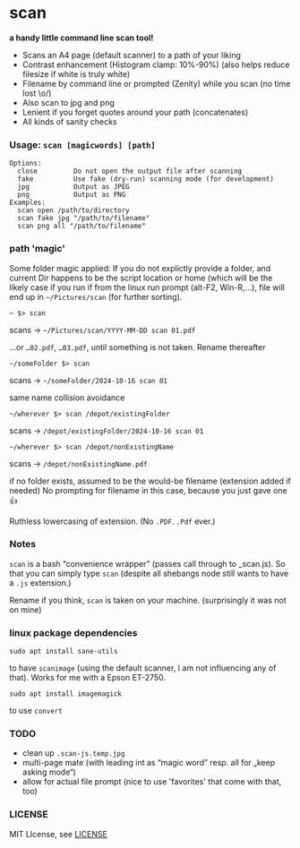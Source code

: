 # scan

**a handy little command line scan tool!**

* Scans an A4 page (default scanner) to a path of your liking
* Contrast enhancement (Histogram clamp: 10%-90%)
  (also helps reduce filesize if white is truly white)
* Filename by command line or prompted (Zenity) while you scan (no time lost \o/)
* Also scan to jpg and png
* Lenient if you forget quotes around your path (concatenates)
* All kinds of sanity checks

### Usage: `scan [magicwords] [path]`

    Options:
      close         Do not open the output file after scanning
      fake          Use fake (dry-run) scanning mode (for development)
      jpg           Output as JPEG
      png           Output as PNG
    Examples:
      scan open /path/to/directory
      scan fake jpg "/path/to/filename"
      scan png all "/path/to/filename"

### path 'magic'
Some folder magic applied: If you do not explictly provide a folder, and current Dir happens to be the script location or home (which will be the likely case if you run if from the linux run prompt (alt-F2, Win-R,...), file will end up in `~/Pictures/scan` (for further sorting).


    ~ $> scan

scans → `~/Pictures/scan/YYYY-MM-DD scan 01.pdf`

…or `…02.pdf`, `…03.pdf`, until something is not taken. Rename thereafter

    ~/someFolder $> scan

scans → `~/someFolder/2024-10-16 scan 01`

same name collision avoidance

    ~/wherever $> scan /depot/existingFolder

scans → `/depot/existingFolder/2024-10-16 scan 01`

    ~/wherever $> scan /depot/nonExistingName

scans → `/depot/nonExistingName.pdf`

if no folder exists, assumed to be the would-be filename (extension added if needed)
No prompting for filename in this case, because you just gave one 👍

Ruthless lowercasing of extension. (No `.PDF`. `.Pdf` ever.)

### Notes

`scan` is a bash “convenience wrapper” (passes call through to _scan.js). So that you can simply type `scan` (despite all shebangs node still wants to have a `.js` extension.)

Rename if you think, `scan` is taken on your machine. (surprisingly it was not on mine)


### linux package dependencies

    sudo apt install sane-utils

to have `scanimage` (using the default scanner, I am not influencing any of that). Works for me with a Epson ET-2750.

    sudo apt install imagemagick

to use `convert`

### TODO

* clean up `.scan-js.temp.jpg`
* multi-page mate (with leading int as “magic word” resp. all for „keep asking mode“)
* allow for actual file prompt (nice to use 'favorites' that come with that, too)

### LICENSE

MIT LIcense, see [LICENSE](./LICENSE)
